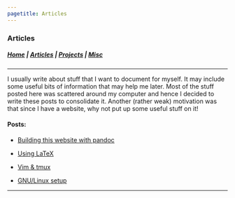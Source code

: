 ```yaml
---
pagetitle: Articles
---
```


### Articles 

##### [Home](index.html) |  [Articles](articles.html) | [Projects](projects.html) | [Misc](misc.html) 

---

I usually write about stuff that I want to document for myself. It may
include some useful bits of information that may help me later. 
Most of the stuff posted here was scattered around my computer and hence
I decided to write these posts to consolidate it.
Another (rather weak) motivation was that since I have a website,
why not put up some useful stuff on it!


#### Posts:

- [Building this website with pandoc](art_making_website.html)

- [Using LaTeX](art_latexsetup.html)

- [Vim & tmux](art_vimtmux.html)

- [GNU/Linux setup](art_linuxsetup.html)


---



